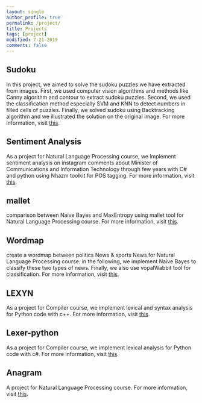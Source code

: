 ```yaml
---
layout: single
author_profile: true
permalink: /project/
title: Projects
tags: [project]
modified: 7-21-2019
comments: false
---
```


## Sudoku
In this project, we aimed to solve the sudoku puzzles we have extracted from images. First, we used computer vision algorithms and methods like Canny algorithm and contour to extract sudoku puzzles. Second, we used the classification method especially SVM and KNN to detect numbers in filled cells of puzzles. Finally, we solved sudoku using Backtracking algorithm and we illustrated the solution on the original image. For more information, visit [this](https://github.com/maryamhashemi/Sudoku).

## Sentiment Analysis
As a project for Natural Language Processing course, we implement sentiment analysis on instagram comments about Minister of Communications and Information Technology through few years with C# and python using Nhazm toolkit for POS tagging. For more information, visit [this](https://github.com/maryamhashemi/SentimnetAnalysis-).

## mallet
comparison between  Naive Bayes and MaxEntropy using mallet tool for Natural Language Processing course. For more information, visit [this](https://github.com/maryamhashemi/mallet).

## Wordmap
create a wordmap between politics News & sports News for Natural Language Processing course. in the following, we implement Naive Bayes to classify these two types of news. Finally, we also use vopalWabbit tool for classification. For more information, visit [this](https://github.com/maryamhashemi/wordmap).

## LEXYN
As a project for Compiler course, we implement lexical and syntax analysis for Python code with c++. For more information, visit [this](https://github.com/maryamhashemi/LEXYN).

## Lexer-python
As a project for Compiler course, we implement lexical analysis for Python code with c#. For more information, visit [this](https://github.com/maryamhashemi/lexer-python).

## Anagram
A project for Natural Language Processing course. For more information, visit [this](https://github.com/maryamhashemi/anagram).








